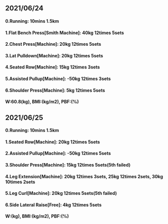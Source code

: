 ## 2021/06/24

#### 0.Running: 10mins 1.5km
#### 1.Flat Bench Press\[Smith Machine\]: 40kg 12times 5sets
#### 2.Chest Press\[Machine\]: 20kg 12times 5sets
#### 3.Lat Pulldown\[Machine\]: 20kg 12times 5sets
#### 4.Seated Row\[Machine\]: 15kg 12times 3sets
#### 5.Assisted Pullup\[Machine\]: -50kg 12times 3sets
#### 6.Shoulder Press\[Machine\]: 5kg 12times 5sets
#### W:60.8(kg), BMI:(kg/m2), PBF:(%)

## 2021/06/25
#### 0.Running: 10mins 1.5km
#### 1.Seated Row\[Machine\]: 20kg 12times 5sets
#### 2.Assisted Pullup\[Machine\]: -50kg 12times 5sets
#### 3.Shoulder Press\[Machine\]: 15kg 12times 5sets(5th failed)
#### 4.Leg Extension\[Machine\]: 20kg 12times 3sets, 25kg 12times 2sets, 30kg 10times 2sets
#### 5.Leg Curl\[Machine\]: 20kg 12times 5sets(5th failed)
#### 6.Side Lateral Raise\[Free\]: 4kg 12times 5sets
#### W:(kg), BMI:(kg/m2), PBF:(%)

